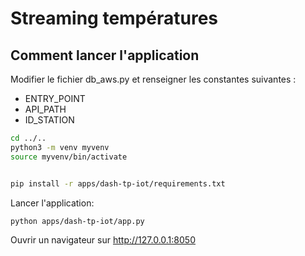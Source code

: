 # Streaming températures

## 
## Comment lancer l'application

Modifier le fichier db_aws.py et renseigner les constantes suivantes :
- ENTRY_POINT
- API_PATH
- ID_STATION

```bash
cd ../..
python3 -m venv myvenv
source myvenv/bin/activate
```

```bash

pip install -r apps/dash-tp-iot/requirements.txt
```
Lancer l'application:

```bash
python apps/dash-tp-iot/app.py
```
Ouvrir un navigateur sur http://127.0.0.1:8050

